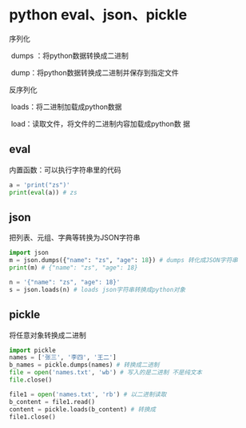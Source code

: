 # python eval、json、pickle

序列化 

​	dumps ：将python数据转换成二进制

​	dump：将python数据转换成二进制并保存到指定文件

反序列化 

​	loads：将二进制加载成python数据 

​	load：读取文件，将文件的二进制内容加载成python数 据 

## eval

内置函数：可以执行字符串里的代码

```python
a = 'print("zs")'
print(eval(a)) # zs
```

## json

把列表、元组、字典等转换为JSON字符串

```python
import json
m = json.dumps({"name": "zs", "age": 18}) # dumps 转化成JSON字符串
print(m) # {"name": "zs", "age": 18}

n = '{"name": "zs", "age": 18}'
s = json.loads(n) # loads json字符串转换成python对象 
```

## pickle

将任意对象转换成二进制

```python
import pickle
names = ['张三', '李四', '王二']
b_names = pickle.dumps(names) # 转换成二进制
file = open('names.txt', 'wb') # 写入的是二进制 不是纯文本
file.close()

file1 = open('names.txt', 'rb') # 以二进制读取
b_content = file1.read()
content = pickle.loads(b_content) # 转换成
file1.close()

```


